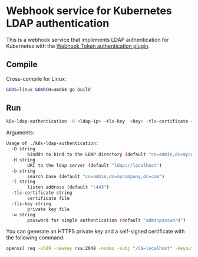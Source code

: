 # Webhook service for Kubernetes LDAP authentication

This is a webhook service that implements LDAP authentication for Kubernetes with the [Webhook Token authentication plugin](https://kubernetes.io/docs/reference/access-authn-authz/authentication/#webhook-token-authentication).

## Compile

Cross-compile for Linux:

```bash
GOOS=linux GOARCH=amd64 go build
```

## Run

```bash
k8s-ldap-authentication -H <ldap-ip> -tls-key  <key> -tls-certificate <cert>
```

Arguments:

```bash
Usage of ./k8s-ldap-authentication:
  -D string
        binddn to bind to the LDAP directory (default "cn=admin,dc=mycompany,dc=com")
  -H string
        URI to the ldap server (default "ldap://localhost")
  -b string
        search base (default "cn=admin,dc=mycompany,dc=com")
  -l string
        listen address (default ":443")
  -tls-certificate string
        certificate file
  -tls-key string
        private key file
  -w string
        password for simple authentication (default "adminpassword")
```

You can generate an HTTPS private key and a self-signed certificate with the following command:

```bash
openssl req -x509 -newkey rsa:2048 -nodes -subj "/CN=localhost" -keyout key.pem -out cert.pem
```
